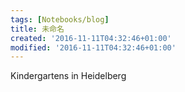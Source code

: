 ```yaml
---
tags: [Notebooks/blog]
title: 未命名
created: '2016-11-11T04:32:46+01:00'
modified: '2016-11-11T04:32:46+01:00'
---
```


Kindergartens in Heidelberg
